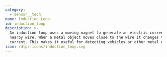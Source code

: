 ```yaml
---
category:
  - sensor__tech
name: Induction Loop
id: induction_loop
description: >-
  An induction loop uses a moving magnet to generate an electric current in a
  nearby wire. When a metal object moves close to the wire it changes the
  current. This makes it useful for detecting vehicles or other metal objects.
icon: /dtpr-icons/induction_loop.svg
---
```


